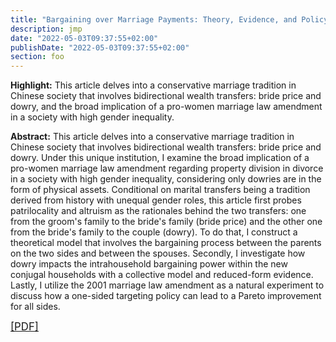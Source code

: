 ```yaml
---
title: "Bargaining over Marriage Payments: Theory, Evidence, and Policy Implications (Job Market Paper)"
description: jmp
date: "2022-05-03T09:37:55+02:00"
publishDate: "2022-05-03T09:37:55+02:00"
section: foo
---
```


<b>Highlight:</b> This article delves into a conservative marriage tradition in Chinese society that involves bidirectional wealth transfers: bride price and dowry, and the broad implication of a pro-women marriage law amendment in a society with high gender inequality.

<!--more-->

<b>Abstract:</b> This article delves into a conservative marriage tradition in Chinese society that involves bidirectional wealth transfers: bride price and dowry. Under this unique institution, I examine the broad implication of a pro-women marriage law amendment regarding property division in divorce in a society with high gender inequality, considering only dowries are in the form of physical assets. Conditional on marital transfers being a tradition derived from history with unequal gender roles, this article first probes patrilocality and altruism as the rationales behind the two transfers: one from the groom's family to the bride's family (bride price) and the other one from the bride's family to the couple (dowry). To do that, I construct a theoretical model that involves the bargaining process between the parents on the two sides and between the spouses. Secondly, I investigate how dowry impacts the intrahousehold bargaining power within the new conjugal households with a collective model and reduced-form evidence. Lastly, I utilize the 2001 marriage law amendment as a natural experiment to discuss how a one-sided targeting policy can lead to a Pareto improvement for all sides.

<big><a target="_blank" rel="noopener noreferrer" href="../bargaining_over_marriage_payments.pdf">[PDF]</a></big>
